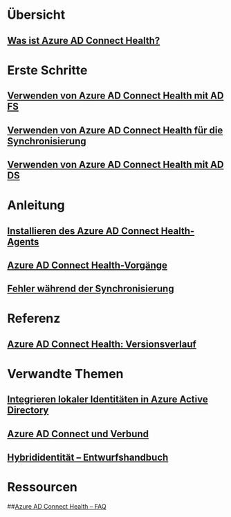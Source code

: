 # Übersicht
## [Was ist Azure AD Connect Health?](active-directory-aadconnect-health.md)

# Erste Schritte
## [Verwenden von Azure AD Connect Health mit AD FS](active-directory-aadconnect-health-adfs.md)
## [Verwenden von Azure AD Connect Health für die Synchronisierung](active-directory-aadconnect-health-sync.md)
## [Verwenden von Azure AD Connect Health mit AD DS](active-directory-aadconnect-health-adds.md)

# Anleitung
## [Installieren des Azure AD Connect Health-Agents](active-directory-aadconnect-health-agent-install.md)
## [Azure AD Connect Health-Vorgänge](active-directory-aadconnect-health-operations.md)
## [Fehler während der Synchronisierung](../active-directory-aadconnect-troubleshoot-sync-errors.md)

# Referenz
## [Azure AD Connect Health: Versionsverlauf](active-directory-aadconnect-health-version-history.md)

# Verwandte Themen
## [Integrieren lokaler Identitäten in Azure Active Directory](../active-directory-aadconnect.md)
## [Azure AD Connect und Verbund](../active-directory-aadconnectfed-whatis.md)
## [Hybrididentität – Entwurfshandbuch](../active-directory-hybrid-identity-design-considerations-overview.md)

# Ressourcen
##[Azure AD Connect Health – FAQ](active-directory-aadconnect-health-faq.md)



<!--HONumber=Dec16_HO4-->


